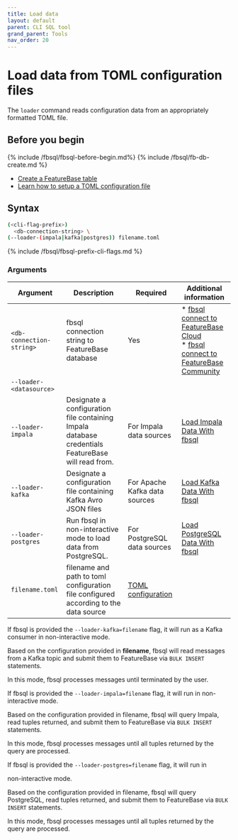 ```yaml
---
title: Load data
layout: default
parent: CLI SQL tool
grand_parent: Tools
nav_order: 20
---
```


# Load data from TOML configuration files

The `loader` command reads configuration data from an appropriately formatted TOML file.

## Before you begin

{% include /fbsql/fbsql-before-begin.md%}
{% include /fbsql/fb-db-create.md %}
* [Create a FeatureBase table](/docs/sql-guide/statements/statement-table-create)
* [Learn how to setup a TOML configuration file]()

## Syntax

```sh
(<cli-flag-prefix>)
  <db-connection-string> \
(--loader-(impala|kafka|postgres)) filename.toml
```

{% include /fbsql/fbsql-prefix-cli-flags.md %}

### Arguments

| Argument | Description | Required | Additional information |
|---|---|---|---|
| `<db-connection-string>` | fbsql connection string to FeatureBase database | Yes | * [fbsql connect to FeatureBase Cloud](/docs/tools/fbsql/fbsql-connect-cloud-db)<br/>* [fbsql connect to FeatureBase Community](/docs/tools/fbsql/fbsql-connect-com-db) |
| `--loader-<datasource>` |
| `--loader-impala` | Designate a configuration file containing Impala database credentials FeatureBase will read from. | For Impala data sources | [Load Impala Data With fbsql](/docs/tools/fbsql/fbsql-loaders-impala) |
| `--loader-kafka` | Designate a configuration file containing Kafka Avro JSON files | For Apache Kafka data sources | [Load Kafka Data With fbsql](/docs/tools/fbsql/fbsql-loaders-kafka) |
| `--loader-postgres` | Run fbsql in non-interactive mode to load data from PostgreSQL. | For PostgreSQL data sources | [Load PostgreSQL Data With fbsql](/docs/tools/fbsql/fbsql-loaders-postgres) |
| `filename.toml` | filename and path to toml configuration file configured according to the data source | [TOML configuration](#toml-configuration) |


If fbsql is provided the `--loader-kafka=filename` flag, it will run
as a Kafka consumer in non-interactive mode.

Based on the configuration provided in **filename**, fbsql will
read messages from a Kafka topic
and submit them to FeatureBase via `BULK INSERT` statements.

 In this mode, fbsql processes messages until terminated by the user.

If fbsql is provided the `--loader-impala=filename` flag, it will
run in non-interactive mode.

Based on the configuration provided in filename, fbsql will
query Impala,
read tuples returned,
and submit them to FeatureBase via `BULK INSERT` statements.

In this mode, fbsql processes messages until all tuples returned by the query are processed.


If fbsql is provided the `--loader-postgres=filename` flag, it will run in

non-interactive mode.

Based on the configuration provided in filename, fbsql will
query PostgreSQL,
read tuples returned,
and submit them to FeatureBase via `BULK INSERT` statements.

In this mode, fbsql processes messages until all tuples returned by the query are processed.
